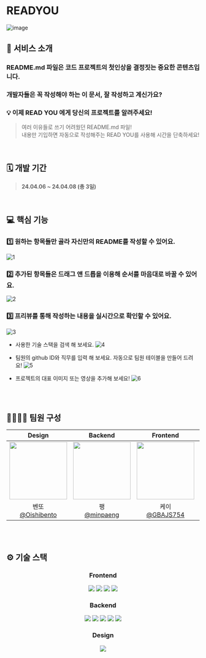 # READYOU

![image](https://github.com/user-attachments/assets/4bf3474f-0062-4bd2-940d-e617981e46f0)

## 💼 서비스 소개
### **README.md** 파일은 **코드 프로젝트의 첫인상을 결정짓는 중요한 콘텐츠**입니다. 
### 개발자들은 꼭 작성해야 하는 이 문서, 잘 작성하고 계신가요?

### 💡 이제 READ YOU 에게 당신의 프로젝트를 알려주세요!

> 여러 이유들로 쓰기 어려웠던 README.md 파일! <br/>
> 내용만 기입하면 자동으로 작성해주는 READ YOU를 사용해 시간을 단축하세요!

<br >

## 🗓️ 개발 기간

> **24.04.06 ~ 24.04.08 (총 3일)**

<br >

## 💻 핵심 기능

### 1️⃣ 원하는 항목들만 골라 자신만의 README를 작성할 수 있어요.
![1](https://github.com/Read-U/readyou-front/assets/81246338/49ed7992-e2ac-4a9e-8de9-f27759c9ad64)


### 2️⃣ 추가된 항목들은 드래그 앤 드롭을 이용해 순서를 마음대로 바꿀 수 있어요. 
![2](https://github.com/Read-U/readyou-front/assets/81246338/9d2ea806-1814-40ad-9a63-a5de52b8b8c2)


### 3️⃣ 프리뷰를 통해 작성하는 내용을 실시간으로 확인할 수 있어요.
![3](https://github.com/Read-U/readyou-front/assets/81246338/f0070fe3-d3c9-4c30-a98c-d71ac16ea837)


- 사용한 기술 스택을 검색 해 보세요.
  ![4](https://github.com/Read-U/readyou-front/assets/81246338/63d87c23-8ef8-4537-bdbc-55e934a046ab)

    
- 팀원의 github ID와 직무를 입력 해 보세요. 자동으로 팀원 테이블을 만들어 드려요!
   ![5](https://github.com/Read-U/readyou-front/assets/81246338/f2012072-1f10-40ef-91b4-ca87a3723081)

    
- 프로젝트의 대표 이미지 또는 영상을 추가해 보세요!
  ![6](https://github.com/Read-U/readyou-front/assets/81246338/cfb143ad-15de-4e7e-8ae1-c54fcf6a0b78)

<br >
<br >

## 👨‍👩‍👧‍👦 팀원 구성

|Design|Backend|Frontend|Frontend|Frontend|Frontend|Frontend|
|:-:|:-:|:-:|:-:|:-:|:-:|:-:
|<img src="https://avatars.githubusercontent.com/u/166393438?v=4,Oishibento,,https://github.com/Oishibento" width="150" height="150"/>|<img src="https://avatars.githubusercontent.com/u/68097132?v=4,minpaeng,,https://github.com/minpaeng" width="150" height="150"/>|<img src="https://avatars.githubusercontent.com/u/104294861?v=4,GBAJS754,Kimdaeun,https://github.com/GBAJS754" width="150" height="150"/>|<img src="https://avatars.githubusercontent.com/u/81246338?v=4,gkfla668,Halim-Lim,https://github.com/gkfla668" width="150" height="150"/>|<img src="https://avatars.githubusercontent.com/u/70426440?v=4,hyjoong,,https://github.com/hyjoong" width="150" height="150"/>|<img src="https://avatars.githubusercontent.com/u/61828877?v=4,swy0123,이시영,https://github.com/swy0123" width="150" height="150"/>|<img src="https://avatars.githubusercontent.com/u/162881886?v=4,woo29,우혁,https://github.com/woo29" width="150" height="150"/>
|벤또<br/>[@Oishibento](https://github.com/Oishibento)|팽<br/>[@minpaeng](https://github.com/minpaeng)|케이<br/>[@GBAJS754](https://github.com/GBAJS754)|리하<br/>[@gkfla668](https://github.com/gkfla668)|헨리<br/>[@hyjoong](https://github.com/hyjoong)|셩<br/>[@swy0123](https://github.com/swy0123)|훈이<br/>[@woo29](https://github.com/woo29)

<br>
<br>

## ⚙️ 기술 스택

<div align="middle">
 
### Frontend

<img src="https://img.shields.io/badge/react-61DAFB?style=for-the-badge&amp;logo=react&amp;logoColor=black"/>
<img src="https://img.shields.io/badge/typescript-%23007ACC.svg?style=for-the-badge&amp;logo=typescript&amp;logoColor=white"/>
<img src="https://img.shields.io/badge/Next-black?style=for-the-badge&amp;logo=next.js&amp;logoColor=white"/>
<img src="https://img.shields.io/badge/styled--components-DB7093?style=for-the-badge&amp;logo=styled-components&amp;logoColor=white"/>

### Backend

<img src="https://img.shields.io/badge/java-007396?style=for-the-badge&logo=java&logoColor=white"> 
<img src="https://img.shields.io/badge/springboot-6DB33F?style=for-the-badge&logo=springboot&logoColor=white">
<img src="https://img.shields.io/badge/amazonec2-FF9900?style=for-the-badge&logo=amazonec2&logoColor=white">
<img src="https://img.shields.io/badge/amazons3-569A31?style=for-the-badge&logo=amazons3&logoColor=white">
<img src="https://img.shields.io/badge/docker-2496ED?style=for-the-badge&logo=docker&logoColor=white">

### Design

<img src="https://img.shields.io/badge/Figma-F24E1E?style=for-the-badge&logo=Figma&logoColor=white">


<br/>
